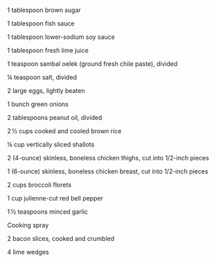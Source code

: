 1 tablespoon brown sugar

1 tablespoon fish sauce

1 tablespoon lower-sodium soy sauce

1 tablespoon fresh lime juice

1 teaspoon sambal oelek (ground fresh chile paste), divided

¼ teaspoon salt, divided

2 large eggs, lightly beaten

1 bunch green onions

2 tablespoons peanut oil, divided

2 ½ cups cooked and cooled brown rice

¼ cup vertically sliced shallots

2 (4-ounce) skinless, boneless chicken thighs, cut into 1/2-inch pieces

1 (6-ounce) skinless, boneless chicken breast, cut into 1/2-inch pieces

2 cups broccoli florets

1 cup julienne-cut red bell pepper

1 ½ teaspoons minced garlic

Cooking spray

2 bacon slices, cooked and crumbled

4 lime wedges